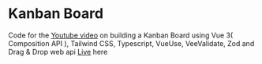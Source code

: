 # Kanban Board

Code for the [Youtube video](https://youtu.be/CeckrxBugug) on building a Kanban Board using Vue 3( Composition API ), Tailwind CSS, Typescript, VueUse, VeeValidate, Zod and Drag & Drop web api [Live]() here
